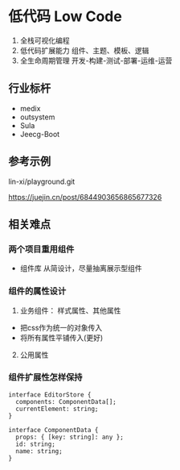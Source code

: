 # 低代码 Low Code 
1. 全栈可视化编程
2. 低代码扩展能力
组件、主题、模板、逻辑
3. 全生命周期管理
开发-构建-测试-部署-运维-运营

## 行业标杆
- medix 
- outsystem
- Sula
- Jeecg-Boot

## 参考示例
lin-xi/playground.git

https://juejin.cn/post/6844903656865677326


## 相关难点
### 两个项目重用组件
- 组件库 从简设计，尽量抽离展示型组件

### 组件的属性设计
1.  业务组件： 样式属性、其他属性
- 把css作为统一的对象传入
- 将所有属性平铺传入(更好)

2. 公用属性

### 组件扩展性怎样保持


```
interface EditorStore {
  components: ComponentData[];
  currentElement: string;
}

interface ComponentData {
  props: { [key: string]: any };
  id: string;
  name: string;
}
```